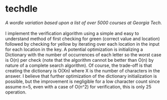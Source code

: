 # techdle
<i>A wordle variation based upon a list of over 5000 courses at Georgia Tech.</i>
<br><br>
I implement the verification algorithm using a simple and easy to understand method of first checking for green (correct value and location) followed by checking for yellow by iterating over each location in the input for each location in the key. A potential optimization is initializing a Dictionary with the number of occurrences of each letter so the worst case is O(n) per check (note that the algorithm cannot be better than O(n) by nature of a complete search algorithm). Of course, the trade-off is that creating the dictionary is O(Xn) where X is the number of characters in the answer. I believe that further optimization of the dictionary initialization is possible, but the improvement is negligible for a low character count since assume n=5, even with a case of O(n^2) for verification, this is only 25 operation.

